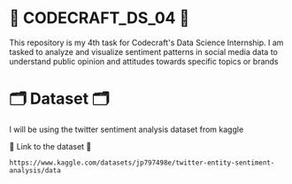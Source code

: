# 🌟 CODECRAFT_DS_04 🌟
This repository is my 4th task for Codecraft's Data Science Internship. I am tasked to analyze and visualize sentiment patterns in social media data to understand public opinion and attitudes towards specific topics or brands


# 🗂 Dataset 🗂
I will be using the twitter sentiment analysis dataset from kaggle

🔗 Link to the dataset 🔗
```
https://www.kaggle.com/datasets/jp797498e/twitter-entity-sentiment-analysis/data
```
